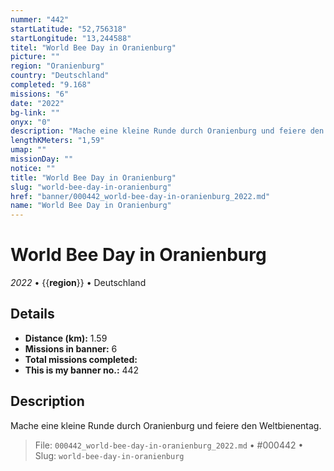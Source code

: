 ```yaml
---
nummer: "442"
startLatitude: "52,756318"
startLongitude: "13,244588"
titel: "World Bee Day in Oranienburg"
picture: ""
region: "Oranienburg"
country: "Deutschland"
completed: "9.168"
missions: "6"
date: "2022"
bg-link: ""
onyx: "0"
description: "Mache eine kleine Runde durch Oranienburg und feiere den Weltbienentag."
lengthKMeters: "1,59"
umap: ""
missionDay: ""
notice: ""
title: "World Bee Day in Oranienburg"
slug: "world-bee-day-in-oranienburg"
href: "banner/000442_world-bee-day-in-oranienburg_2022.md"
name: "World Bee Day in Oranienburg"
---
```

# World Bee Day in Oranienburg

*2022* • {{__region__}} • Deutschland





## Details
- **Distance (km):** 1.59
- **Missions in banner:** 6
- **Total missions completed:** 
- **This is my banner no.:** 442



## Description
Mache eine kleine Runde durch Oranienburg und feiere den Weltbienentag.




> File: `000442_world-bee-day-in-oranienburg_2022.md` • #000442 • Slug: `world-bee-day-in-oranienburg`
